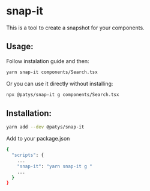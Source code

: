 # snap-it

This is a tool to create a snapshot for your components.


## Usage:
Follow instalation guide and then:
```bash
yarn snap-it components/Search.tsx
```

Or you can use it directly without installing:
```bash
npx @patys/snap-it g components/Search.tsx
```

## Installation:

```bash
yarn add --dev @patys/snap-it
```

Add to your package.json

```bash
{
  "scripts": {
    ...
    "snap-it": "yarn snap-it g "
    ...
  }
}
```
